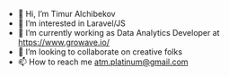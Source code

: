 - 👋 Hi, I’m Timur Alchibekov
- 👀 I’m interested in Laravel/JS
- 🌱 I’m currently working as Data Analytics Developer at https://www.growave.io/
- 💞️ I’m looking to collaborate on creative folks
- 📫 How to reach me atm.platinum@gmail.com

<!---
alchibekov/alchibekov is a ✨ special ✨ repository because its `README.md` (this file) appears on your GitHub profile.
You can click the Preview link to take a look at your changes.
--->
